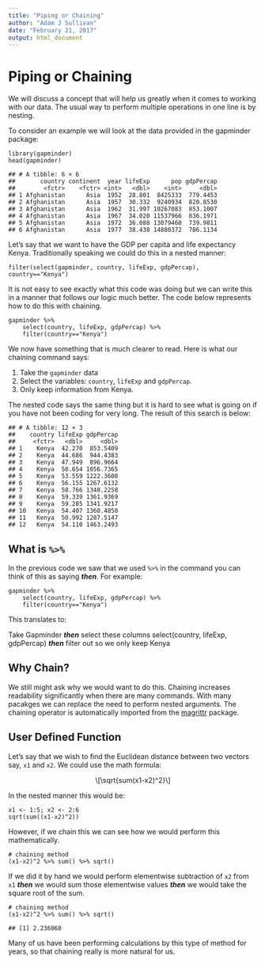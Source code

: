 ```yaml
---
title: "Piping or Chaining"
author: "Adam J Sullivan"
date: "February 21, 2017"
output: html_document
---
```



<div id="piping-or-chaining" class="section level1">
<h1>Piping or Chaining</h1>
<p>We will discuss a concept that will help us greatly when it comes to working with our data. The usual way to perform multiple operations in one line is by nesting.</p>
<p>To consider an example we will look at the data provided in the gapminder package:</p>
<pre class="r"><code>library(gapminder)
head(gapminder)</code></pre>
<pre><code>## # A tibble: 6 × 6
##       country continent  year lifeExp      pop gdpPercap
##        &lt;fctr&gt;    &lt;fctr&gt; &lt;int&gt;   &lt;dbl&gt;    &lt;int&gt;     &lt;dbl&gt;
## 1 Afghanistan      Asia  1952  28.801  8425333  779.4453
## 2 Afghanistan      Asia  1957  30.332  9240934  820.8530
## 3 Afghanistan      Asia  1962  31.997 10267083  853.1007
## 4 Afghanistan      Asia  1967  34.020 11537966  836.1971
## 5 Afghanistan      Asia  1972  36.088 13079460  739.9811
## 6 Afghanistan      Asia  1977  38.438 14880372  786.1134</code></pre>
<p>Let’s say that we want to have the GDP per capita and life expectancy Kenya. Traditionally speaking we could do this in a nested manner:</p>
<pre class="r"><code>filter(select(gapminder, country, lifeExp, gdpPercap), country==&quot;Kenya&quot;)</code></pre>
<p>It is not easy to see exactly what this code was doing but we can write this in a manner that follows our logic much better. The code below represents how to do this with chaining.</p>
<pre class="r"><code>gapminder %&gt;%
    select(country, lifeExp, gdpPercap) %&gt;%
    filter(country==&quot;Kenya&quot;)</code></pre>
<p>We now have something that is much clearer to read. Here is what our chaining command says:</p>
<ol style="list-style-type: decimal">
<li>Take the <code>gapminder</code> data</li>
<li>Select the variables: <code>country</code>, <code>lifeExp</code> and <code>gdpPercap</code>.</li>
<li>Only keep information from Kenya.</li>
</ol>
<p>The nested code says the same thing but it is hard to see what is going on if you have not been coding for very long. The result of this search is below:</p>
<pre><code>## # A tibble: 12 × 3
##    country lifeExp gdpPercap
##     &lt;fctr&gt;   &lt;dbl&gt;     &lt;dbl&gt;
## 1    Kenya  42.270  853.5409
## 2    Kenya  44.686  944.4383
## 3    Kenya  47.949  896.9664
## 4    Kenya  50.654 1056.7365
## 5    Kenya  53.559 1222.3600
## 6    Kenya  56.155 1267.6132
## 7    Kenya  58.766 1348.2258
## 8    Kenya  59.339 1361.9369
## 9    Kenya  59.285 1341.9217
## 10   Kenya  54.407 1360.4850
## 11   Kenya  50.992 1287.5147
## 12   Kenya  54.110 1463.2493</code></pre>
<div id="what-is" class="section level2">
<h2>What is <code>%&gt;%</code></h2>
<p>In the previous code we saw that we used <code>%&gt;%</code> in the command you can think of this as saying <strong><em>then</em></strong>. For example:</p>
<pre class="r"><code>gapminder %&gt;%
    select(country, lifeExp, gdpPercap) %&gt;%
    filter(country==&quot;Kenya&quot;)</code></pre>
<p>This translates to:</p>
<p>Take Gapminder <strong><em>then</em></strong> select these columns select(country, lifeExp, gdpPercap) <strong><em>then</em></strong> filter out so we only keep Kenya</p>
</div>
<div id="why-chain" class="section level2">
<h2>Why Chain?</h2>
<p>We still might ask why we would want to do this. Chaining increases readability significantly when there are many commands. With many pacakges we can replace the need to perform nested arguments. The chaining operator is automatically imported from the <a href="https://github.com/smbache/magrittr">magrittr</a> package.</p>
</div>
<div id="user-defined-function" class="section level2">
<h2>User Defined Function</h2>
<p>Let’s say that we wish to find the Euclidean distance between two vectors say, <code>x1</code> and <code>x2</code>. We could use the math formula:</p>
<p><span class="math display">\[\sqrt{sum(x1-x2)^2}\]</span></p>
<p>In the nested manner this would be:</p>
<pre class="r"><code>x1 &lt;- 1:5; x2 &lt;- 2:6
sqrt(sum((x1-x2)^2))</code></pre>
<p>However, if we chain this we can see how we would perform this mathematically.</p>
<pre class="r"><code># chaining method
(x1-x2)^2 %&gt;% sum() %&gt;% sqrt()</code></pre>
<p>If we did it by hand we would perform elementwise subtraction of <code>x2</code> from <code>x1</code> <strong><em>then</em></strong> we would sum those elementwise values <strong><em>then</em></strong> we would take the square root of the sum.</p>
<pre class="r"><code># chaining method
(x1-x2)^2 %&gt;% sum() %&gt;% sqrt()</code></pre>
<pre><code>## [1] 2.236068</code></pre>
<p>Many of us have been performing calculations by this type of method for years, so that chaining really is more natural for us.</p>
</div>
</div>




</div>

<script>

// add bootstrap table styles to pandoc tables
function bootstrapStylePandocTables() {
  $('tr.header').parent('thead').parent('table').addClass('table table-condensed');
}
$(document).ready(function () {
  bootstrapStylePandocTables();
});


</script>

<!-- dynamically load mathjax for compatibility with self-contained -->
<script>
  (function () {
    var script = document.createElement("script");
    script.type = "text/javascript";
    script.src  = "https://cdn.mathjax.org/mathjax/latest/MathJax.js?config=TeX-AMS-MML_HTMLorMML";
    document.getElementsByTagName("head")[0].appendChild(script);
  })();
</script>
